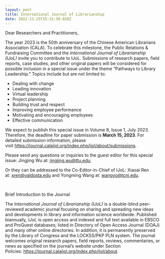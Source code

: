 ```yaml
---
layout: post
title: International Journal of Librarianship
date: 2022-11-25T15:31:50.028Z
---
```

Dear Researchers and Practitioners,

The year 2023 is the 50th anniversary of the Chinese American Librarians Association (CALA). To celebrate this milestone, the Public Relations & Fundraising Committee and the *International Journal of Librarianship (IJoL)* invite you to contribute to IJoL. Submissions of research papers, field reports, case studies, and other original papers will be considered for possible inclusion in a special issue under the theme “Pathways to Library Leadership.” Topics include but are not limited to:

* Dealing with change
* Leading innovation
* Virtual leadership
* Project planning
* Building trust and respect
* Improving employee performance
* Motivating and encouraging employees
* Effective communication

We expect to publish this special issue in Volume 8, Issue 1, July 2023. Therefore, the deadline for paper submission is **March 15, 2023**. For detailed submission information, please visit <https://journal.calaijol.org/index.php/ijol/about/submissions>.

Please send any questions or inquiries to the guest editor for this special issue: Jingjing Wu at: [jingjing.wu@ttu.edu](mailto:jingjing.wu@ttu.edu);

Or they can be addressed to the Co-Editor-in-Chief of IJoL: Xiaoai Ren at: [xren@valdosta.edu](mailto:xren@valdosta.edu) and Yongming Wang at: [wangyo@tcnj.edu](mailto:wangyo@tcnj.edu).

 

Brief Introduction to the Journal

The *International Journal of Librarianship (IJoL)* is a double-blind peer-reviewed academic journal focusing on sharing and spreading new ideas and developments in library and information science worldwide. Published biannually, *IJoL* is open access and indexed and full text available in EBSCO and ProQuest databases; listed in Directory of Open Access Journal (DOAJ) and many other online directories. In addition, it is permanently preserved by the Library of Congress and the LOCKSS/PKP PLN system. The journal welcomes original research papers, field reports, reviews, commentaries, or news as specified on the journal’s website under Section Policies: <https://journal.calaijol.org/index.php/ijol/about>.